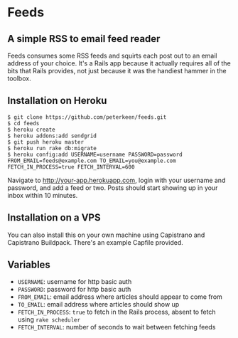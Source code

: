 # Feeds
## A simple RSS to email feed reader

Feeds consumes some RSS feeds and squirts each post out to
an email address of your choice. It's a Rails app because 
it actually requires all of the bits that Rails provides,
not just because it was the handiest hammer in the toolbox.

## Installation on Heroku

    $ git clone https://github.com/peterkeen/feeds.git
    $ cd feeds
    $ heroku create
    $ heroku addons:add sendgrid
    $ git push heroku master
    $ heroku run rake db:migrate
    $ heroku config:add USERNAME=username PASSWORD=password FROM_EMAIL=feeds@example.com TO_EMAIL=you@example.com FETCH_IN_PROCESS=true FETCH_INTERVAL=600

Navigate to http://your-app.herokuapp.com, login with your username and password,
and add a feed or two. Posts should start showing up in your inbox within 10 minutes.

## Installation on a VPS

You can also install this on your own machine using Capistrano and Capistrano Buildpack. There's an example Capfile provided.

## Variables

* `USERNAME`: username for http basic auth
* `PASSWORD`: password for http basic auth
* `FROM_EMAIL`: email address where articles should appear to come from
* `TO_EMAIL`: email address where articles should show up
* `FETCH_IN_PROCESS`: `true` to fetch in the Rails process, absent to fetch using `rake scheduler`
* `FETCH_INTERVAL`: number of seconds to wait between fetching feeds
